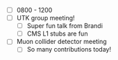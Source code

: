 - [ ] 0800 - 1200
- [ ] UTK group meeting!
  - [ ] Super fun talk from Brandi
  - [ ] CMS L1 stubs are fun
- [ ] Muon collider detector meeting
  - [ ] So many contributions today!
